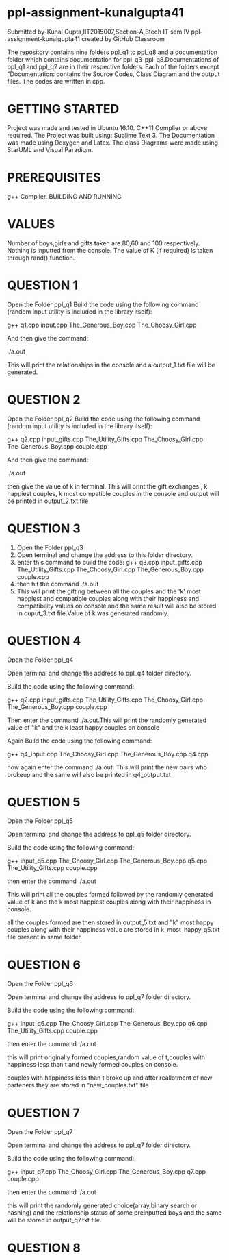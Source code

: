 # ppl-assignment-kunalgupta41
Submitted by-Kunal Gupta,IIT2015007,Section-A,Btech IT sem IV
ppl-assignment-kunalgupta41 created by GitHub Classroom

The repository contains nine folders ppl_q1 to ppl_q8 and a documentation folder which contains documentation for ppl_q3-ppl_q8.Documentations of ppl_q1 and ppl_q2 are in their respective folders. Each of the folders except "Documentation: contains the Source Codes, Class Diagram and the output files. The codes are written in cpp.

# GETTING STARTED

Project was made and tested in Ubuntu 16.10.
C++11 Complier or above required.
The Project was built using: Sublime Text 3.
The Documentation was made using Doxygen and Latex.
The class Diagrams were made using StarUML and Visual Paradigm.

# PREREQUISITES

g++ Compiler.
BUILDING AND RUNNING

# VALUES

Number of boys,girls and gifts taken are 80,60 and 100 respectively.
Nothing is inputted from the console.
The value of K (if required) is taken through rand() function.


# QUESTION 1

Open the Folder ppl_q1
Build the code using the following command (random input utility is included in the library itself):

g++ q1.cpp input.cpp The_Generous_Boy.cpp The_Choosy_Girl.cpp

And then give the command:

./a.out

This will print the relationships in the console and a output_1.txt file will be generated.

# QUESTION 2

Open the Folder ppl_q2
Build the code using the following command (random input utility is included in the library itself):

g++ q2.cpp input_gifts.cpp The_Utility_Gifts.cpp The_Choosy_Girl.cpp The_Generous_Boy.cpp couple.cpp

And then give the command:

./a.out

then give the value of k in terminal.
This will print the gift exchanges , k happiest couples, k most compatible couples in the console and output will be printed in output_2.txt file


# QUESTION 3

1. Open the Folder ppl_q3
2. Open terminal and change the address to this folder directory.
3. enter this command to build the code:
          g++ q3.cpp input_gifts.cpp The_Utility_Gifts.cpp The_Choosy_Girl.cpp The_Generous_Boy.cpp couple.cpp
4. then hit the command ./a.out
5. This will print the gifting between all the couples and the 'k' most happiest and compatible couples along with their happiness and compatibility values on console and the same result will also be stored in ouput_3.txt file.Value of k was generated randomly.


# QUESTION 4

Open the Folder ppl_q4

Open terminal and change the address to ppl_q4 folder directory.

Build the code using the following command:

g++ q2.cpp input_gifts.cpp The_Utility_Gifts.cpp The_Choosy_Girl.cpp The_Generous_Boy.cpp couple.cpp

Then enter the command ./a.out.This will print the randomly generated value of "k" and the k least happy couples on console
 
 Again Build the code using the following command:
 
 g++ q4_input.cpp The_Choosy_Girl.cpp The_Generous_Boy.cpp q4.cpp

now again enter the command ./a.out. This will print the new pairs who brokeup and the same will also be printed in q4_output.txt
          

# QUESTION 5

Open the Folder ppl_q5

Open terminal and change the address to ppl_q5 folder directory.

Build the code using the following command:

g++ input_q5.cpp The_Choosy_Girl.cpp The_Generous_Boy.cpp q5.cpp The_Utility_Gifts.cpp couple.cpp

then enter the command ./a.out

This will print all the couples formed followed by the randomly generated value of k and the k most happiest couples along with their happiness in console.

all the couples formed are then stored in output_5.txt and "k" most happy couples along with their happiness value are stored in k_most_happy_q5.txt file present in same folder.


# QUESTION 6

Open the Folder ppl_q6

Open terminal and change the address to ppl_q7 folder directory.

Build the code using the following command:

g++ input_q6.cpp The_Choosy_Girl.cpp The_Generous_Boy.cpp q6.cpp The_Utility_Gifts.cpp couple.cpp

then enter the command ./a.out

this will print originally formed couples,random value of t,couples with happiness less than t and newly formed couples on console.

couples with happiness less than t broke up and after reallotment of new parteners they are stored in "new_couples.txt" file



# QUESTION 7

Open the Folder ppl_q7

Open terminal and change the address to ppl_q7 folder directory.

Build the code using the following command:

g++ input_q7.cpp The_Choosy_Girl.cpp The_Generous_Boy.cpp q7.cpp couple.cpp

then enter the command ./a.out

this will  print the randomly generated choice(array,binary search or hashing) and the relationship status of some preinputted boys and the same will be stored in output_q7.txt file.


# QUESTION 8
